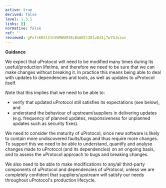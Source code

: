```yaml
---
active: true
derived: false
level: 1.3.1
links: []
normative: false
ref: ''
reviewed: gPufsK0SlItn9hMWbM39cBnWdCtZ8lvDd1j7w7GJvsw=
---
```


**Guidance**

We expect that uProtocol will need to be modified many times during its
useful/production lifetime, and therefore we need to be sure that we can make
changes without breaking it. In practice this means being able to deal with
updates to dependencies and tools, as well as updates to uProtocol itself.

Note that this implies that we need to be able to:

- verify that updated uProtocol still satisfies its expectations (see below), and
- understand the behaviour of upstream/suppliers in delivering updates (e.g.
  frequency of planned updates, responsiveness for unplanned updates such as
  security fixes).

We need to consider the maturity of uProtocol, since new software is likely to
contain more undiscovered faults/bugs and thus require more changes. To
support this we need to be able to understand, quantify and analyse changes
made to uProtocol (and its dependencies) on an ongoing basis, and to assess the uProtocol
approach to bugs and breaking changes.

We also need to be able to make modifications to any/all third-party
components of uProtocol and dependencies of uProtocol, unless we are completely confident
that suppliers/upstream will satisfy our needs throughout uProtocol's production
lifecycle.
